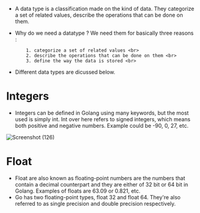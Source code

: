 * A data type is a classification made on the kind of data. They categorize a set of related values, describe the operations that can be done on them. 

* Why do we need a datatype ? We need them for basically three reasons : <br>
          
          1. categorize a set of related values <br>
          2. describe the operations that can be done on them <br>
          3. define the way the data is stored <br>


* Different data types are dicussed below.



# Integers #

* Integers can be defined in Golang using many keywords, but the most used is simply int. Int over here refers to signed integers, which means both positive and negative numbers. Example could be -90, 0, 27, etc.

![Screenshot (126)](https://user-images.githubusercontent.com/98219227/231076606-c5b2f021-1315-4c3b-a2fb-aa0c8259f9bd.png)



# Float #

* Float are also known as floating-point numbers are the numbers that contain a decimal counterpart and they are either of 32 bit or 64 bit in Golang. Examples of floats are 63.09 or 0.821, etc. 
* Go has two floating-point types, float 32 and float 64. They're also referred to as single precision and double precision respectively. 
